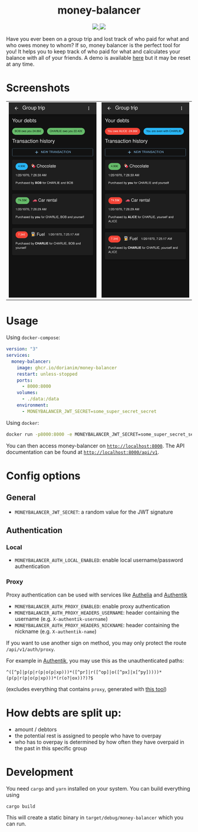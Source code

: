 <h1 align="center">
    money-balancer
</h1>

<p align="center">
  <a href="https://github.com/dorianim/money-balancer/actions/workflows/release.yml">
    <img src="https://github.com/dorianim/money-balancer/actions/workflows/release.yml/badge.svg">
  </a>
  <a href="https://rust-reportcard.xuri.me/badge/github.com/dorianim/money-balancer">
    <img src="https://rust-reportcard.xuri.me/badge/github.com/dorianim/money-balancer">
  </a>
</p>

Have you ever been on a group trip and lost track of who paid for what and who owes money to whom? If so, money balancer is the perfect tool for you! It helps you to keep track of who paid for what and calculates your balance with all of your friends. A demo is available [here](https://money-balancer.gentlemeadow-7beeb17b.northeurope.azurecontainerapps.io/#/login) but it may be reset at any time.

# Screenshots

<table align="center">
  <tr>
    <td align="center">
      <a href=".github/media/screenshot-1.png">
        <img src=".github/media/screenshot-1.png" alt="Screenshot 1" width="500px" />
      </a>
    </td>
    <td align="center">
      <a href=".github/media/screenshot-2.png">
        <img src=".github/media/screenshot-2.png" alt="Screenshot 2" width="500px" />
      </a>
    </td>
  </tr>
</table>

# Usage

Using `docker-compose`:

```yaml
version: "3"
services:
  money-balancer:
    image: ghcr.io/dorianim/money-balancer
    restart: unless-stopped
    ports:
      - 8000:8000
    volumes:
      - ./data:/data
    environment:
      - MONEYBALANCER_JWT_SECRET=some_super_secret_secret
```

Using `docker`:

```bash
docker run -p8000:8000 -e MONEYBALANCER_JWT_SECRET=some_super_secret_secret -v $(pwd)/data:/data ghcr.io/dorianim/money-balancer
```

You can then access money-balancer on [`http://localhost:8000`](http://localhost:8000). The API documentation can be found at [`http://localhost:8000/api/v1`](http://localhost:8000/api/v1).

# Config options

## General

- `MONEYBALANCER_JWT_SECRET`: a random value for the JWT signature

## Authentication

### Local

- `MONEYBALANCER_AUTH_LOCAL_ENABLED`: enable local username/password authentication

### Proxy

Proxy authentication can be used with services like [Authelia](https://www.authelia.com/) and [Authentik](https://goauthentik.io)

- `MONEYBALANCER_AUTH_PROXY_ENABLED`: enable proxy authentication
- `MONEYBALANCER_AUTH_PROXY_HEADERS_USERNAME`: header containing the username (e.g. `X-authentik-username`)
- `MONEYBALANCER_AUTH_PROXY_HEADERS_NICKNAME`: header containing the nickname (e.g. `X-authentik-name`)

If you want to use another sign on method, you may only protect the route `/api/v1/auth/proxy`.

For example in [Authentik](https://goauthentik.io), you may use this as the unauthenticated paths:

```
^([^p]|p(p|r(p|o(p|xp)))*([^pr]|r([^op]|o([^px]|x[^py]))))*(p(p|r(p|o(p|xp)))*(r(o?|ox))?)?$
```

(excludes everything that contains `proxy`, generated with [this tool](https://www.formauri.es/personal/pgimeno/misc/non-match-regex/?word=proxy))

# How debts are split up:

- amount / debtors
- the potential rest is assigned to people who have to overpay
- who has to overpay is determined by how often they have overpaid in the past in this specific group

# Development

You need `cargo` and `yarn` installed on your system. You can build everything using

```
cargo build
```

This will create a static binary in `target/debug/money-balancer` which you can run.
